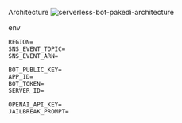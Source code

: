 Architecture 
![serverless-bot-pakedi-architecture](https://user-images.githubusercontent.com/50987434/230730387-67ea2813-0d8d-4af3-bd07-8e27ca0154a1.png)


env

```
REGION=
SNS_EVENT_TOPIC=
SNS_EVENT_ARN=

BOT_PUBLIC_KEY=
APP_ID=
BOT_TOKEN=
SERVER_ID=

OPENAI_API_KEY=
JAILBREAK_PROMPT=
```

